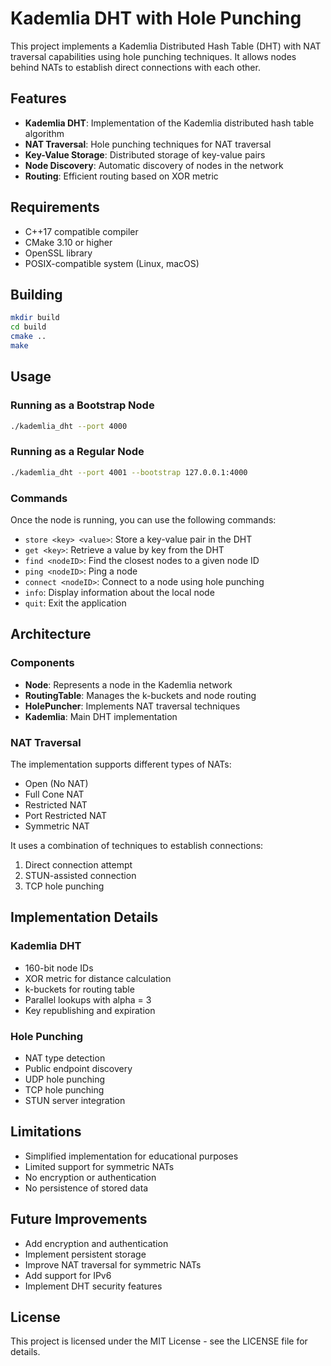 # Kademlia DHT with Hole Punching

This project implements a Kademlia Distributed Hash Table (DHT) with NAT traversal capabilities using hole punching techniques. It allows nodes behind NATs to establish direct connections with each other.

## Features

- **Kademlia DHT**: Implementation of the Kademlia distributed hash table algorithm
- **NAT Traversal**: Hole punching techniques for NAT traversal
- **Key-Value Storage**: Distributed storage of key-value pairs
- **Node Discovery**: Automatic discovery of nodes in the network
- **Routing**: Efficient routing based on XOR metric

## Requirements

- C++17 compatible compiler
- CMake 3.10 or higher
- OpenSSL library
- POSIX-compatible system (Linux, macOS)

## Building

```bash
mkdir build
cd build
cmake ..
make
```

## Usage

### Running as a Bootstrap Node

```bash
./kademlia_dht --port 4000
```

### Running as a Regular Node

```bash
./kademlia_dht --port 4001 --bootstrap 127.0.0.1:4000
```

### Commands

Once the node is running, you can use the following commands:

- `store <key> <value>`: Store a key-value pair in the DHT
- `get <key>`: Retrieve a value by key from the DHT
- `find <nodeID>`: Find the closest nodes to a given node ID
- `ping <nodeID>`: Ping a node
- `connect <nodeID>`: Connect to a node using hole punching
- `info`: Display information about the local node
- `quit`: Exit the application

## Architecture

### Components

- **Node**: Represents a node in the Kademlia network
- **RoutingTable**: Manages the k-buckets and node routing
- **HolePuncher**: Implements NAT traversal techniques
- **Kademlia**: Main DHT implementation

### NAT Traversal

The implementation supports different types of NATs:

- Open (No NAT)
- Full Cone NAT
- Restricted NAT
- Port Restricted NAT
- Symmetric NAT

It uses a combination of techniques to establish connections:

1. Direct connection attempt
2. STUN-assisted connection
3. TCP hole punching

## Implementation Details

### Kademlia DHT

- 160-bit node IDs
- XOR metric for distance calculation
- k-buckets for routing table
- Parallel lookups with alpha = 3
- Key republishing and expiration

### Hole Punching

- NAT type detection
- Public endpoint discovery
- UDP hole punching
- TCP hole punching
- STUN server integration

## Limitations

- Simplified implementation for educational purposes
- Limited support for symmetric NATs
- No encryption or authentication
- No persistence of stored data

## Future Improvements

- Add encryption and authentication
- Implement persistent storage
- Improve NAT traversal for symmetric NATs
- Add support for IPv6
- Implement DHT security features

## License

This project is licensed under the MIT License - see the LICENSE file for details.